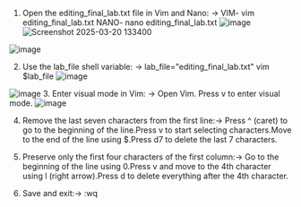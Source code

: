 1. Open the editing_final_lab.txt file in Vim and Nano:
-> VIM- vim editing_final_lab.txt
   NANO- nano editing_final_lab.txt
  ![image](https://github.com/user-attachments/assets/d1fd5c71-302a-49b9-9904-2b9d75f093d7)
![Screenshot 2025-03-20 133400](https://github.com/user-attachments/assets/4fdb1658-ab92-403c-92ff-aa32bb88741d)

![image](https://github.com/user-attachments/assets/d6d542f4-5074-4c8a-8fea-06b842965e5e)

2. Use the lab_file shell variable:
-> lab_file="editing_final_lab.txt"
   vim $lab_file
   ![image](https://github.com/user-attachments/assets/396bd405-fdaf-4172-b8c0-01eb5c4b1bc9)

 ![image](https://github.com/user-attachments/assets/52604aa0-cf1d-4da8-bc7c-075b51b9e366)
3. Enter visual mode in Vim:
-> Open Vim.
   Press v to enter visual mode.
  ![image](https://github.com/user-attachments/assets/049d206f-72ae-4204-82ef-60f550ffa697)

4. Remove the last seven characters from the first line:-> Press ^ (caret) to go to the beginning of the line.Press v to start selecting characters.Move to the end of the line using $.Press d7 to delete the last 7 characters.

5. Preserve only the first four characters of the first column:-> Go to the beginning of the line using 0.Press v and move to the 4th character using l (right arrow).Press d to delete everything after the 4th character.

6. Save and exit:-> :wq


